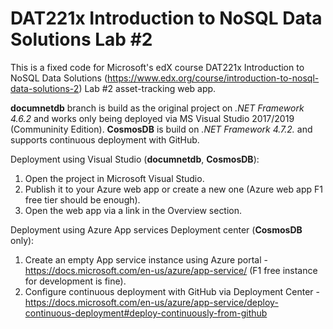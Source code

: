 # DAT221x Introduction to NoSQL Data Solutions Lab #2
This is a fixed code for Microsoft's edX course DAT221x Introduction to NoSQL Data Solutions (https://www.edx.org/course/introduction-to-nosql-data-solutions-2) Lab #2 asset-tracking web app.

**documnetdb** branch is build as the original project on *.NET Framework 4.6.2* and works only being deployed via MS Visual Studio 2017/2019 (Communinity Edition).
**CosmosDB** is build on *.NET Framework 4.7.2.* and supports continuous deployment with GitHub.

Deployment using Visual Studio (**documnetdb**, **CosmosDB**):
1. Open the project in Microsoft Visual Studio.
2. Publish it to your Azure web app or create a new one (Azure web app F1 free tier should be enough).
3. Open the web app via a link in the Overview section.

Deployment using Azure App services Deployment center (**CosmosDB** only):
1. Create an empty App service instance using Azure portal - https://docs.microsoft.com/en-us/azure/app-service/ (F1 free instance for development is fine).
2. Configure continuous deployment with GitHub via Deployment Center - https://docs.microsoft.com/en-us/azure/app-service/deploy-continuous-deployment#deploy-continuously-from-github
